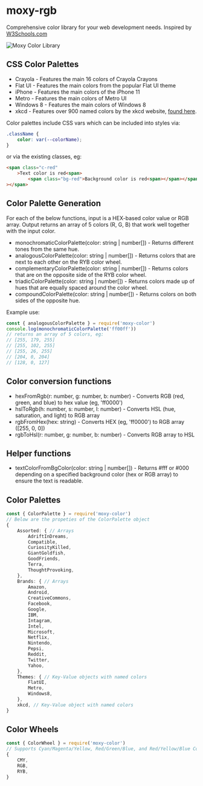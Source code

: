 # moxy-rgb

Comprehensive color library for your web development needs. Inspired by [W3Schools.com](https://www.w3schools.com/)

![Moxy Color Library](https://i.imgur.com/8hc8nQk.jpg)

## CSS Color Palettes

-   Crayola - Features the main 16 colors of Crayola Crayons
-   Flat UI - Features the main colors from the popular Flat UI theme
-   iPhone - Features the main colors of the iPhone 11
-   Metro - Features the main colors of Metro UI
-   Windows 8 - Features the main colors of Windows 8
-   xkcd - Features over 900 named colors by the xkcd website, [found here](https://xkcd.com/color/rgb/).

Color palettes include CSS vars which can be included into styles via:

```css
.className {
	color: var(--colorName);
}
```

or via the existing classes, eg:

```html
<span class="c-red"
	>Text color is red<span>
		<span class="bg-red">Background color is red<span></span></span></span
></span>
```

## Color Palette Generation

For each of the below functions, input is a HEX-based color value or RGB array. Output returns an array of 5 colors (R, G, B) that work well together with the input color.

-   monochromaticColorPalette(color: string | number[]) - Returns different tones from the same hue.
-   analogousColorPalette(color: string | number[]) - Returns colors that are next to each other on the RYB color wheel.
-   complementaryColorPalette(color: string | number[]) - Returns colors that are on the opposite side of the RYB color wheel.
-   triadicColorPalette(color: string | number[]) - Returns colors made up of hues that are equally spaced around the color wheel.
-   compoundColorPalette(color: string | number[]) - Returns colors on both sides of the opposite hue.

Example use:

```typescript
const { analogousColorPalette } = require('moxy-color')
console.log(monochromaticColorPalette('ff00ff'))
// returns an array of 5 colors, eg:
// [255, 179, 255]
// [255, 102, 255]
// [255, 26, 255]
// [204, 0, 204]
// [128, 0, 127]
```

## Color conversion functions

-   hexFromRgb(r: number, g: number, b: number) - Converts RGB (red, green, and blue) to hex value (eg, 'ff0000')
-   hslToRgb(h: number, s: number, l: number) - Converts HSL (hue, saturation, and light) to RGB array
-   rgbFromHex(hex: string) - Converts HEX (eg, 'ff0000') to RGB array ([255, 0, 0])
-   rgbToHsl(r: number, g: number, b: number) - Converts RGB array to HSL

## Helper functions

-   textColorFromBgColor(color: string | number[]) - Returns #fff or #000 depending on a specified background color (hex or RGB array) to ensure the text is readable.

## Color Palettes

```typescript
const { ColorPalette } = require('moxy-color')
// Below are the propeties of the ColorPalette object
{
	Assorted: { // Arrays
		AdriftInDreams,
		Compatible,
		CuriosityKilled,
		GiantGoldfish,
		GoodFriends,
		Terra,
		ThoughtProvoking,
	},
	Brands: { // Arrays
		Amazon,
		Android,
		CreativeCommons,
		Facebook,
		Google,
		IBM,
		Intagram,
		Intel,
		Microsoft,
		Netflix,
		Nintendo,
		Pepsi,
		Reddit,
		Twitter,
		Yahoo,
	},
	Themes: { // Key-Value objects with named colors
		FlatUI,
		Metro,
		Windows8,
	},
	xkcd, // Key-Value object with named colors
}
```

## Color Wheels

```typescript
const { ColorWheel } = require('moxy-color')
// Supports Cyan/Magenta/Yellow, Red/Green/Blue, and Red/Yellow/Blue Color Palettes
{
	CMY,
	RGB,
	RYB,
}
```
